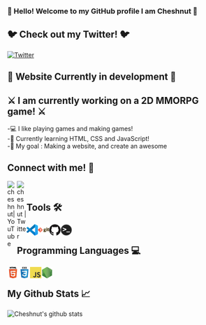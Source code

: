 ### 🙂 Hello! Welcome to my GitHub profile I am Cheshnut 👋

## 🐦 Check out my Twitter! 🐦
[![Twitter](https://media.discordapp.net/attachments/876737908990677035/905032833947557938/unknown.png)](https://twitter.com/cheshnutisepic)
## 🚧 Website Currently in development 🚧




## ⚔️ I am currently working on a 2D MMORPG game! ⚔️

-💻 I like playing games and making games!
<br />
-🌱 Currently learning HTML, CSS and JavaScript!
<br />
-🥅 My goal : Making a website, and create an awesome 
<br />

## Connect with me! 🙂
[<img align="left" alt="cheshnut| YouTube" width="22px" src="https://cdn.jsdelivr.net/npm/simple-icons@v3/icons/youtube.svg" />](https://www.youtube.com/channel/UC5tnMjmVJpiugXXJ3X8OwIw) [<img align="left" alt="cheshnut | Twitter" width="22px" src="https://cdn.jsdelivr.net/npm/simple-icons@v3/icons/twitter.svg" />](https://twitter.com/cheshnutisepic)

<br />

## Tools 🛠️

<img align="left" alt="Visual Studio Code" width="26px" src="https://raw.githubusercontent.com/github/explore/80688e429a7d4ef2fca1e82350fe8e3517d3494d/topics/visual-studio-code/visual-studio-code.png" />
<img align="left" alt="Git" width="26px" src="https://raw.githubusercontent.com/github/explore/80688e429a7d4ef2fca1e82350fe8e3517d3494d/topics/git/git.png" />
<img align="left" alt="GitHub" width="26px" src="https://raw.githubusercontent.com/github/explore/78df643247d429f6cc873026c0622819ad797942/topics/github/github.png" />
<img align="left" alt="Terminal" width="26px" src="https://raw.githubusercontent.com/github/explore/80688e429a7d4ef2fca1e82350fe8e3517d3494d/topics/terminal/terminal.png" />
<br />

## Programming Languages 💻

<img align="left" alt="HTML5" width="26px" src="https://raw.githubusercontent.com/github/explore/80688e429a7d4ef2fca1e82350fe8e3517d3494d/topics/html/html.png" />
<img align="left" alt="CSS3" width="26px" src="https://raw.githubusercontent.com/github/explore/80688e429a7d4ef2fca1e82350fe8e3517d3494d/topics/css/css.png" />
<img align="left" alt="JavaScript" width="26px" src="https://raw.githubusercontent.com/github/explore/80688e429a7d4ef2fca1e82350fe8e3517d3494d/topics/javascript/javascript.png" />
<img align="left" alt="Node.js" width="26px" src="https://raw.githubusercontent.com/github/explore/80688e429a7d4ef2fca1e82350fe8e3517d3494d/topics/nodejs/nodejs.png" />
<br />

## My Github Stats 📈
![Cheshnut's github stats](https://github-readme-stats.vercel.app/api?username=cheshnut)
